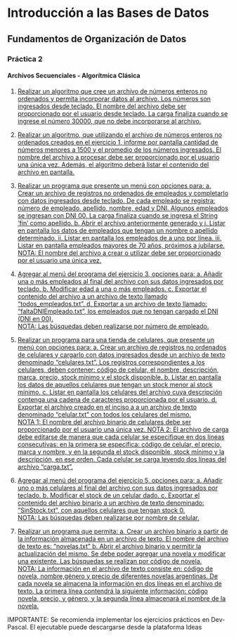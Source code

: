 # Introducción a las Bases de Datos

## Fundamentos de Organización de Datos

### Práctica 2

#### Archivos Secuenciales - Algorítmica Clásica


1. [Realizar un algoritmo que cree un archivo de números enteros no ordenados y permita incorporar datos al archivo. Los números son ingresados desde teclado. El nombre del archivo debe ser proporcionado por el usuario desde teclado. La carga finaliza cuando se ingrese el número 30000, que no debe incorporarse al archivo.](https://github.com/leoroan/UNLP-FOD/tree/PRACTICA1/P1-1)

2. [Realizar un algoritmo, que utilizando el archivo de números enteros no ordenados creados en el ejercicio 1, informe por pantalla cantidad de números menores a 1500 y el promedio de los números ingresados. El nombre del archivo a procesar debe ser proporcionado por el usuario una única vez. Además, el algoritmo deberá listar el contenido del archivo en pantalla.](https://github.com/leoroan/UNLP-FOD/tree/PRACTICA1/P1-2)

3. [Realizar un programa que presente un menú con opciones para:
   a. Crear un archivo de registros no ordenados de empleados y completarlo con datos ingresados desde teclado. De cada empleado se registra: número de empleado, apellido, nombre, edad y DNI. Algunos empleados se ingresan con DNI 00. La carga finaliza cuando se ingresa el String ‘fin’ como apellido.
   b. Abrir el archivo anteriormente generado y
      i. Listar en pantalla los datos de empleados que tengan un nombre o apellido determinado.
      ii. Listar en pantalla los empleados de a uno por línea.
      iii. Listar en pantalla empleados mayores de 70 años, próximos a jubilarse.      
   NOTA: El nombre del archivo a crear o utilizar debe ser proporcionado por el usuario una única vez.](https://github.com/leoroan/UNLP-FOD/tree/PRACTICA1/P1-3)

4. [Agregar al menú del programa del ejercicio 3, opciones para:
   a. Añadir una o más empleados al final del archivo con sus datos ingresados por teclado.
   b. Modificar edad a una o más empleados.
   c. Exportar el contenido del archivo a un archivo de texto llamado “todos_empleados.txt”.
   d. Exportar a un archivo de texto llamado: “faltaDNIEmpleado.txt”, los empleados que no tengan cargado el DNI (DNI en 00).   
   NOTA: Las búsquedas deben realizarse por número de empleado.](https://github.com/leoroan/UNLP-FOD/tree/PRACTICA1/P1-4)

5. [Realizar un programa para una tienda de celulares, que presente un menú con opciones para:
   a. Crear un archivo de registros no ordenados de celulares y cargarlo con datos ingresados desde un archivo de texto denominado “celulares.txt”. Los registros correspondientes a los celulares, deben contener: código de celular, el nombre, descripción, marca, precio, stock mínimo y el stock disponible.
   b. Listar en pantalla los datos de aquellos celulares que tengan un stock menor al stock mínimo.
   c. Listar en pantalla los celulares del archivo cuya descripción contenga una cadena de caracteres proporcionada por el usuario.
   d. Exportar el archivo creado en el inciso a a un archivo de texto denominado “celular.txt” con todos los celulares del mismo.   
   NOTA 1: El nombre del archivo binario de celulares debe ser proporcionado por el usuario una única vez.
   NOTA 2: El archivo de carga debe editarse de manera que cada celular se especifique en dos líneas consecutivas: en la primera se especifica: código de celular, el precio, marca y nombre, y en la segunda el stock disponible, stock mínimo y la descripción, en ese orden. Cada celular se carga leyendo dos líneas del archivo “carga.txt”.](https://github.com/leoroan/UNLP-FOD/tree/PRACTICA1/P1-5)

6. [Agregar al menú del programa del ejercicio 5, opciones para:
   a. Añadir uno o más celulares al final del archivo con sus datos ingresados por teclado.
   b. Modificar el stock de un celular dado.
   c. Exportar el contenido del archivo binario a un archivo de texto denominado: ”SinStock.txt”, con aquellos celulares que tengan stock 0.   
   NOTA: Las búsquedas deben realizarse por nombre de celular.](https://github.com/leoroan/UNLP-FOD/tree/PRACTICA1/P1-6)

7. [Realizar un programa que permita:
   a. Crear un archivo binario a partir de la información almacenada en un archivo de texto. El nombre del archivo de texto es: “novelas.txt”
   b. Abrir el archivo binario y permitir la actualización del mismo. Se debe poder agregar una novela y modificar una existente. Las búsquedas se realizan por código de novela.   
   NOTA: La información en el archivo de texto consiste en: código de novela, nombre,género y precio de diferentes novelas argentinas. De cada novela se almacena la información en dos líneas en el archivo de texto. La primera línea contendrá la siguiente información: código novela, precio, y género, y la segunda línea almacenará el nombre de la novela.](https://github.com/leoroan/UNLP-FOD/tree/PRACTICA1/P1-7)

IMPORTANTE: Se recomienda implementar los ejercicios prácticos en Dev-Pascal. El ejecutable puede descargarse desde la plataforma Ideas

